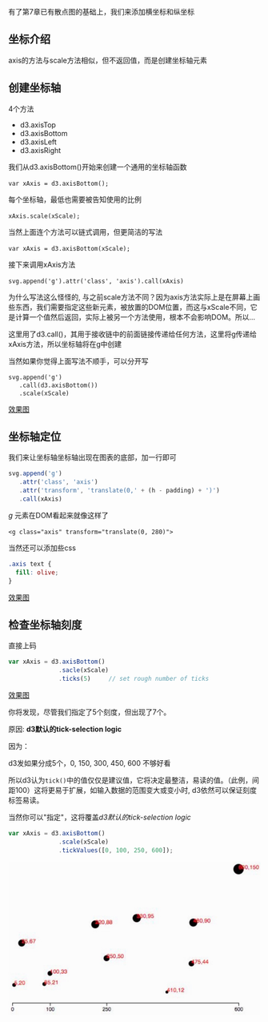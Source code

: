 有了第7章已有散点图的基础上，我们来添加横坐标和纵坐标

## 坐标介绍

axis的方法与scale方法相似，但不返回值，而是创建坐标轴元素

## 创建坐标轴

4个方法

- d3.axisTop
- d3.axisBottom
- d3.axisLeft
- d3.axisRight

我们从d3.axisBottom()开始来创建一个通用的坐标轴函数

`var xAxis = d3.axisBottom();`

每个坐标轴，最低也需要被告知使用的比例

`xAxis.scale(xScale);`

当然上面连个方法可以链式调用，但更简洁的写法  

`var xAxis = d3.axisBottom(xScale);`

接下来调用xAxis方法  

`svg.append('g').attr('class', 'axis').call(xAxis)`

为什么写法这么怪怪的, 与之前scale方法不同？因为axis方法实际上是在屏幕上画些东西，我们需要指定这些新元素，被放置的DOM位置，而这与xScale不同，它是计算一个值然后返回，实际上被另一个方法使用，根本不会影响DOM。所以...

这里用了d3.call()，其用于接收链中的前面链接传递给任何方法，这里将g传递给xAxis方法，所以坐标轴将在g中创建

当然如果你觉得上面写法不顺手，可以分开写

    svg.append('g')
       .call(d3.axisBottom())
       .scale(xScale)

[效果图](https://wusiquan.github.io/studyd3/chapter8-1.html)

## 坐标轴定位

我们来让坐标轴坐标轴出现在图表的底部，加一行即可

```javascript
svg.append('g')
   .attr('class', 'axis')
   .attr('transform', 'translate(0,' + (h - padding) + ')')
   .call(xAxis)
```

*g* 元素在DOM看起来就像这样了

`<g class="axis" transform="translate(0, 280)">`

当然还可以添加些css

```css
.axis text {
  fill: olive;
}
```

[效果图](https://wusiquan.github.io/studyd3/chapter8-2.html)

## 检查坐标轴刻度

直接上码

```javascript
var xAxis = d3.axisBottom()
			  .sacle(xScale)
			  .ticks(5)		// set rough number of ticks
```

[效果图](https://wusiquan.github.io/studyd3/chapter8-3.html)

你将发现，尽管我们指定了5个刻度，但出现了7个。

原因: **d3默认的tick-selection logic**

因为：

d3发如果分成5个，0, 150, 300, 450, 600 不够好看

所以d3认为`tick()`中的值仅仅是建议值，它将决定最整洁，易读的值。（此例，间距100）这将更易于扩展，如输入数据的范围变大或变小时, d3依然可以保证刻度标签易读。



当然你可以"指定"，这将覆盖*d3默认的tick-selection logic*

```javascript
var xAxis = d3.axisBottom()
              .scale(xScale)
              .tickValues([0, 100, 250, 600]);
```

![自定义散点图](https://github.com/wusiquan/studyd3/blob/master/images/chap8-1.png)

















